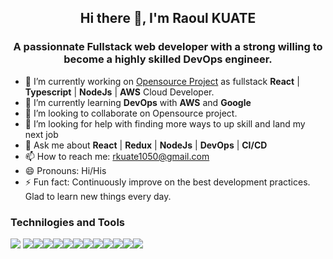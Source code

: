<h2 align="center"><b> Hi there 👋, I'm Raoul KUATE </b></h2>
<h3 align="center">  A passionnate Fullstack web developer with a strong willing to become a highly skilled DevOps engineer. </h3>


- 🔭 I’m currently working on <a href="https://github.com/ALCOpenSource/conversational-app-team3">Opensource Project</a> as fullstack <b>React</b> | <b>Typescript</b> | <b>NodeJs</b> | <b>AWS</b> Cloud Developer. 
- 🌱 I’m currently learning <b>DevOps</b> with <b>AWS</b> and <b>Google</b>
- 👯 I’m looking to collaborate on Opensource project.
- 🤔 I’m looking for help with finding more ways to up skill and land my next job
- 💬 Ask me about <b>React</b> | <b>Redux</b> | <b>NodeJs</b> | <b>DevOps</b>  | <b>CI/CD</b> 
- 📫 How to reach me: rkuate1050@gmail.com
- 😄 Pronouns: Hi/His
- ⚡ Fun fact: Continuously improve on the best development practices. Glad to learn new things every day.

### Technilogies and Tools

<img src="https://img.shields.io/badge/-Material%20UI-blue"> <img src="https://img.shields.io/badge/-JavaScript-eed718?style=flat&logo=javascript&logoColor=ffffff"><img src="https://img.shields.io/badge/-Sass-cc6699?style=flat&logo=sass&logoColor=ffffff"><img src="https://img.shields.io/badge/-React-000000?style=flat&logo=react&logoColor=00c8ff"><img src="https://img.shields.io/badge/-MongoDB-4DB33D?style=flat&logo=mongodb&logoColor=FFFFFF"><img src="https://img.shields.io/badge/-GraphQL-e535ab?style=flat&logo=graphql&logoColor=FFFFFF"><img src="https://img.shields.io/badge/-MySQL-F29111?style=flat&logo=mysql&logoColor=FFFFFF"><img src="https://img.shields.io/badge/express.js-%23404d59.svg?style=flat&logo=express&logoColor=%2361DAFB"><img src="https://img.shields.io/badge/-Node.js-3C873A?style=flat&logo=Node.js&logoColor=white"><img src="https://img.shields.io/badge/-Progressive Web Apps-5A0FC8?style=flat"><img src="http://img.shields.io/badge/-Git-F1502F?style=flat&logo=git&logoColor=FFFFFF"><img src="http://img.shields.io/badge/-Github-000000?style=flat&logo=github&logoColor=FFFFFF"><img src="https://img.shields.io/badge/figma-%23F24E1E.svg?style=flat&logo=figma&logoColor=white">
